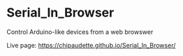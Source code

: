 # Serial_In_Browser
Control Arduino-like devices from a web browswer

Live page: https://chipaudette.github.io/Serial_In_Browser/
